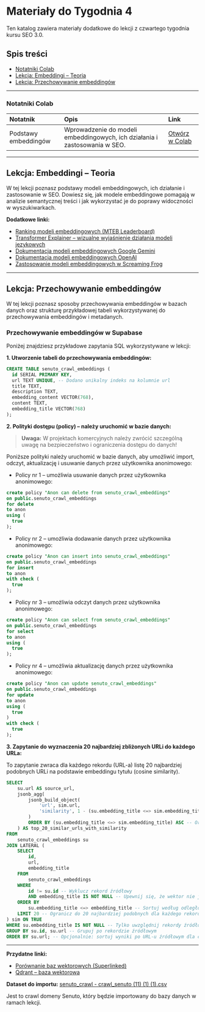 # Materiały do Tygodnia 4

Ten katalog zawiera materiały dodatkowe do lekcji z czwartego tygodnia kursu SEO 3.0.

## Spis treści
- [Notatniki Colab](#notatniki-colab)
- [Lekcja: Embeddingi – Teoria](#lekcja-embeddingi--teoria)
- [Lekcja: Przechowywanie embeddingów](#lekcja-przechowywanie-embeddingów)

---

### Notatniki Colab

| Notatnik                                    | Opis                                                                                                              | Link                                                                                         |
| :------------------------------------------ | :--------------------------------------------------------------------------------------------------------------- | :------------------------------------------------------------------------------------------- |
| Podstawy embeddingów                        | Wprowadzenie do modeli embeddingowych, ich działania i zastosowania w SEO.                                      | [Otwórz w Colab](https://colab.research.google.com/drive/1phQj24TXDi8RJ0-cDCXcG_8qqoW3Cs7u?usp=sharing) |

---

## Lekcja: Embeddingi – Teoria

W tej lekcji poznasz podstawy modeli embeddingowych, ich działanie i zastosowanie w SEO. Dowiesz się, jak modele embeddingowe pomagają w analizie semantycznej treści i jak wykorzystać je do poprawy widoczności w wyszukiwarkach.



**Dodatkowe linki:**
- [Ranking modeli embeddingowych (MTEB Leaderboard)](https://huggingface.co/spaces/mteb/leaderboard)
- [Transformer Explainer – wizualne wyjaśnienie działania modeli językowych](https://poloclub.github.io/transformer-explainer/)
- [Dokumentacja modeli embeddingowych Google Gemini](https://ai.google.dev/gemini-api/docs/embeddings?hl=pl)
- [Dokumentacja modeli embeddingowych OpenAI](https://platform.openai.com/docs/guides/embeddings)
- [Zastosowanie modeli embeddingowych w Screaming Frog](https://www.screamingfrog.co.uk/blog/map-related-pages-at-scale/)

---

## Lekcja: Przechowywanie embeddingów

W tej lekcji poznasz sposoby przechowywania embeddingów w bazach danych oraz strukturę przykładowej tabeli wykorzystywanej do przechowywania embeddingów i metadanych.

### Przechowywanie embeddingów w Supabase

Poniżej znajdziesz przykładowe zapytania SQL wykorzystywane w lekcji:

**1. Utworzenie tabeli do przechowywania embeddingów:**

```sql
CREATE TABLE senuto_crawl_embeddings (
  id SERIAL PRIMARY KEY,
  url TEXT UNIQUE, -- Dodano unikalny indeks na kolumnie url
  title TEXT,
  description TEXT,
  embedding_content VECTOR(768),
  content TEXT,
  embedding_title VECTOR(768)
);
```

**2. Polityki dostępu (policy) – należy uruchomić w bazie danych:**

> **Uwaga:** W projektach komercyjnych należy zwrócić szczególną uwagę na bezpieczeństwo i ograniczenia dostępu do danych!

Poniższe polityki należy uruchomić w bazie danych, aby umożliwić import, odczyt, aktualizację i usuwanie danych przez użytkownika anonimowego:

- Policy nr 1 – umożliwia usuwanie danych przez użytkownika anonimowego:

```sql
create policy "Anon can delete from senuto_crawl_embeddings"
on public.senuto_crawl_embeddings
for delete
to anon
using (
  true
);
```

- Policy nr 2 – umożliwia dodawanie danych przez użytkownika anonimowego:

```sql
create policy "Anon can insert into senuto_crawl_embeddings"
on public.senuto_crawl_embeddings
for insert
to anon
with check (
  true
);
```

- Policy nr 3 – umożliwia odczyt danych przez użytkownika anonimowego:

```sql
create policy "Anon can select from senuto_crawl_embeddings"
on public.senuto_crawl_embeddings
for select
to anon
using (
  true
);
```

- Policy nr 4 – umożliwia aktualizację danych przez użytkownika anonimowego:

```sql
create policy "Anon can update senuto_crawl_embeddings"
on public.senuto_crawl_embeddings
for update
to anon
using (
  true
)
with check (
  true
);
```

**3. Zapytanie do wyznaczenia 20 najbardziej zbliżonych URLi do każdego URLa:**

To zapytanie zwraca dla każdego rekordu (URL-a) listę 20 najbardziej podobnych URLi na podstawie embeddingu tytułu (cosine similarity).

```sql
SELECT
    su.url AS source_url,
    jsonb_agg(
        jsonb_build_object(
            'url', sim.url,
            'similarity', 1 - (su.embedding_title <=> sim.embedding_title) -- Cosine similarity (1 - distance)
        )
        ORDER BY (su.embedding_title <=> sim.embedding_title) ASC -- Order within the JSON array by distance (most similar first)
    ) AS top_20_similar_urls_with_similarity
FROM
    senuto_crawl_embeddings su
JOIN LATERAL (
    SELECT
        id,
        url,
        embedding_title
    FROM
        senuto_crawl_embeddings
    WHERE
        id != su.id -- Wyklucz rekord źródłowy
        AND embedding_title IS NOT NULL -- Upewnij się, że wektor nie jest pusty dla porównywanych rekordów
    ORDER BY
        su.embedding_title <=> embedding_title -- Sortuj według odległości kosinusowej (im mniejsza wartość, tym bardziej podobne)
    LIMIT 20 -- Ogranicz do 20 najbardziej podobnych dla każdego rekordu źródłowego
) sim ON TRUE
WHERE su.embedding_title IS NOT NULL -- Tylko uwzględnij rekordy źródłowe, które mają embedding
GROUP BY su.id, su.url -- Grupuj po rekordzie źródłowym
ORDER BY su.url; -- Opcjonalnie: sortuj wyniki po URL-u źródłowym dla czytelności
```

---

**Przydatne linki:**
- [Porównanie baz wektorowych (Superlinked)](https://superlinked.com/vector-db-comparison)
- [Qdrant – baza wektorowa](https://qdrant.tech/)

**Dataset do importu:** [senuto_crawl - crawl_senuto (11) (1) (1).csv](https://github.com/sensai-academy/seo3.0/blob/main/Datasety/senuto_crawl%20-%20crawl_senuto%20(11)%20(1)%20(1).csv)

Jest to crawl domeny Senuto, który będzie importowany do bazy danych w ramach lekcji. 